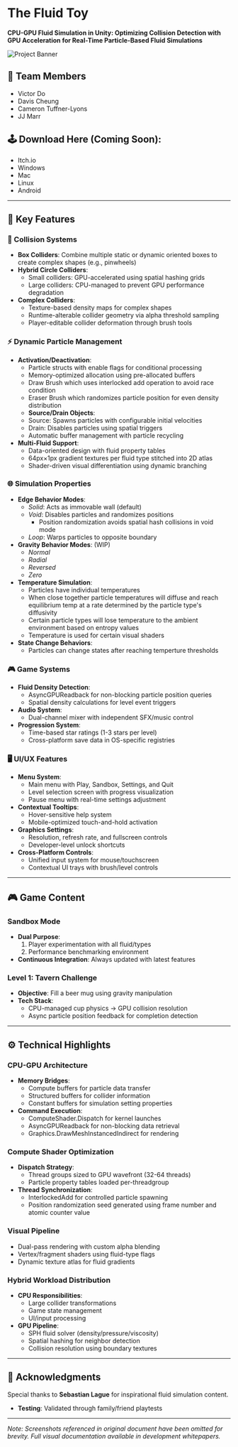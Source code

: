 # The Fluid Toy
**CPU-GPU Fluid Simulation in Unity: Optimizing Collision Detection with GPU Acceleration for Real-Time Particle-Based Fluid Simulations**  

![Project Banner](https://github.com/user-attachments/assets/516de58e-c79b-4065-b4ed-0b03a61b7f06)  

## 👥 Team Members
- Victor Do  
- Davis Cheung  
- Cameron Tuffner-Lyons  
- JJ Marr  

## 🕹 Download Here (Coming Soon):
- Itch.io
- Windows
- Mac
- Linux
- Android

---

## 🚀 Key Features  

### 🧊 Collision Systems  
- **Box Colliders**: Combine multiple static or dynamic oriented boxes to create complex shapes (e.g., pinwheels)  
- **Hybrid Circle Colliders**:  
  - Small colliders: GPU-accelerated using spatial hashing grids  
  - Large colliders: CPU-managed to prevent GPU performance degradation  
- **Complex Colliders**:  
  - Texture-based density maps for complex shapes  
  - Runtime-alterable collider geometry via alpha threshold sampling  
  - Player-editable collider deformation through brush tools  

### ⚡ Dynamic Particle Management  
- **Activation/Deactivation**:  
  - Particle structs with enable flags for conditional processing  
  - Memory-optimized allocation using pre-allocated buffers
  - Draw Brush which uses interlocked add operation to avoid race condition
  - Eraser Brush which randomizes particle position for even density distribution
  - **Source/Drain Objects**:  
  - Source: Spawns particles with configurable initial velocities  
  - Drain: Disables particles using spatial triggers  
  - Automatic buffer management with particle recycling
- **Multi-Fluid Support**:  
  - Data-oriented design with fluid property tables  
  - 64px×1px gradient textures per fluid type stitched into 2D atlas  
  - Shader-driven visual differentiation using dynamic branching  

### 🌐 Simulation Properties  
- **Edge Behavior Modes**:  
  - *Solid*: Acts as immovable wall (default)  
  - *Void*: Disables particles and randomizes positions
    - Position randomization avoids spatial hash collisions in void mode  
  - *Loop*: Warps particles to opposite boundary  
- **Gravity Behavior Modes**: (WIP)
  - *Normal*
  - *Radial*
  - *Reversed*
  - *Zero*
- **Temperature Simulation**:
  - Particles have individual temperatures
  - When close together particle temperatures will diffuse and reach equilibrium temp at a rate determined by the particle type's diffusivity
  - Certain particle types will lose temperature to the ambient environment based on entropy values
  - Temperature is used for certain visual shaders
- **State Change Behaviors**:
  - Particles can change states after reaching temperture thresholds
    
### 🎮 Game Systems  
- **Fluid Density Detection**:  
  - AsyncGPUReadback for non-blocking particle position queries  
  - Spatial density calculations for level event triggers  
- **Audio System**:  
  - Dual-channel mixer with independent SFX/music control  
- **Progression System**:  
  - Time-based star ratings (1-3 stars per level)  
  - Cross-platform save data in OS-specific registries  

### 🖥️ UI/UX Features  
- **Menu System**:  
  - Main menu with Play, Sandbox, Settings, and Quit  
  - Level selection screen with progress visualization  
  - Pause menu with real-time settings adjustment  
- **Contextual Tooltips**:  
  - Hover-sensitive help system  
  - Mobile-optimized touch-and-hold activation  
- **Graphics Settings**:  
  - Resolution, refresh rate, and fullscreen controls  
  - Developer-level unlock shortcuts  
- **Cross-Platform Controls**:  
  - Unified input system for mouse/touchscreen  
  - Contextual UI trays with brush/level controls  

---

## 🎮 Game Content  

### Sandbox Mode  
- **Dual Purpose**:  
  1. Player experimentation with all fluid/types  
  2. Performance benchmarking environment  
- **Continuous Integration**: Always updated with latest features
  
### Level 1: Tavern Challenge  
- **Objective**: Fill a beer mug using gravity manipulation  
- **Tech Stack**:  
  - CPU-managed cup physics → GPU collision resolution  
  - Async particle position feedback for completion detection  

---

## ⚙️ Technical Highlights  

### CPU-GPU Architecture  
- **Memory Bridges**:  
  - Compute buffers for particle data transfer  
  - Structured buffers for collider information  
  - Constant buffers for simulation setting properties  
- **Command Execution**:  
  - ComputeShader.Dispatch for kernel launches  
  - AsyncGPUReadback for non-blocking data retrieval  
  - Graphics.DrawMeshInstancedIndirect for rendering  

### Compute Shader Optimization  
- **Dispatch Strategy**:  
  - Thread groups sized to GPU wavefront (32-64 threads)  
  - Particle property tables loaded per-threadgroup  
- **Thread Synchronization**:  
  - InterlockedAdd for controlled particle spawning  
  - Position randomization seed generated using frame number and atomic counter value  
    
### Visual Pipeline  
- Dual-pass rendering with custom alpha blending  
- Vertex/fragment shaders using fluid-type flags  
- Dynamic texture atlas for fluid gradients  

### Hybrid Workload Distribution  
- **CPU Responsibilities**:  
  - Large collider transformations  
  - Game state management  
  - UI/input processing  
- **GPU Pipeline**:  
  - SPH fluid solver (density/pressure/viscosity)  
  - Spatial hashing for neighbor detection  
  - Collision resolution using boundary textures  

---

## 🙏 Acknowledgments  
Special thanks to **Sebastian Lague** for inspirational fluid simulation content.
- **Testing**: Validated through family/friend playtests  
---

*Note: Screenshots referenced in original document have been omitted for brevity. Full visual documentation available in development whitepapers.*
